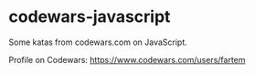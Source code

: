 # codewars-javascript 

Some katas from codewars.com on JavaScript.

Profile on Codewars: https://www.codewars.com/users/fartem
